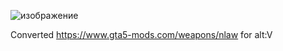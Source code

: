 ![изображение](https://github.com/xxshady/altv-weapon-nlaw/assets/54737754/7407d2fd-7d12-4518-8d63-9e4c9aad105c)


Converted https://www.gta5-mods.com/weapons/nlaw for alt:V

